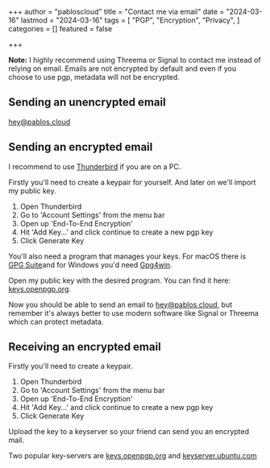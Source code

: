 +++
author = "pabloscloud"
title = "Contact me via email"
date = "2024-03-16"
lastmod = "2024-03-16"
tags = [
  "PGP",
  "Encryption",
  "Privacy",
]
categories = []
featured = false

+++
<div class="alert">
  <i class="fas fa-info-circle"></i> <strong>Note:</strong> I highly recommend using Threema or Signal to contact me instead of relying on email. Emails are not encrypted by default and even if you choose to use pgp, metadata will not be encrypted.
</div>

## Sending an unencrypted email
[hey@pablos.cloud](mailto:hey@pablos.cloud?body=Hey%20Pablo%2C%0D%0A%0D%0A)

## Sending an encrypted email

I recommend to use [Thunderbird](https://www.thunderbird.net) if you are on a PC.

Firstly you'll need to create a keypair for yourself. And later on we'll import my public key.
1. Open Thunderbird
2. Go to 'Account Settings' from the menu bar
3. Open up 'End-To-End Encryption'
4. Hit 'Add Key...' and click continue to create a new pgp key
5. Click Generate Key


You'll also need a program that manages your keys. For macOS there is [GPG Suite](https://gpgtools.org)and for Windows you'd need [Gpg4win](https://gpg4win.de).

Open my public key with the desired program. You can find it here: [keys.openpgp.org](https://keys.openpgp.org/vks/v1/by-fingerprint/C512E45E7235A6904C4A76844165BE9C6E5DC8FF).


Now you should be able to send an email to hey@pablos.cloud, but remember it's always better to use modern software like Signal or Threema which can protect metadata.

## Receiving an encrypted email

Firstly you'll need to create a keypair.

1. Open Thunderbird
2. Go to 'Account Settings' from the menu bar
3. Open up 'End-To-End Encryption'
4. Hit 'Add Key...' and click continue to create a new pgp key
5. Click Generate Key

Upload the key to a keyserver so your friend can send you an encrypted mail.

Two popular key-servers are [keys.openpgp.org](https://keys.openpgp.org) and [keyserver.ubuntu.com](https://keyserver.ubuntu.com/)